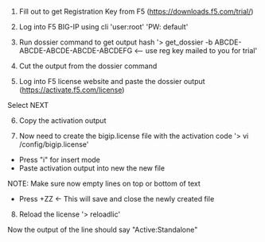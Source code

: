 1. Fill out to get Registration Key from F5
(https://downloads.f5.com/trial/)

2. Log into F5 BIG-IP using cli
'user:root'
'PW: default'

3. Run dossier command to get output hash
'> get_dossier -b ABCDE-ABCDE-ABCDE-ABCDE-ABCDEFG   <-- use reg key mailed to you for trial'

4. Cut the output from the dossier command

5. Log into F5 license website and paste the dossier output
(https://activate.f5.com/license)

Select NEXT

6. Copy the activation output

7. Now need to create the bigip.license file with the activation code
'> vi /config/bigip.license'

- Press "i" for insert mode
- Paste activation output into new the new file

NOTE: Make sure now empty lines on top or bottom of text

- Press <SHIFT>+ZZ   <- This will save and close the newly created file

8. Reload the license
'> reloadlic'


Now the output of the line should say "Active:Standalone"
